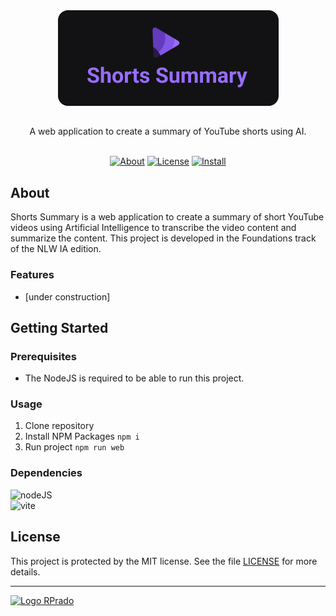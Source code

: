 <div align="center">
    <img src=".github/logo.png" alt="Logo Repo">
    <h2></h2>
    A web application to create a summary of YouTube shorts using AI.
</div>
<br>
<div align="center">

[![About](https://img.shields.io/badge/-About-271A45)](#about)
[![License](https://img.shields.io/badge/-License-271A45)](/LICENSE)
[![Install](https://img.shields.io/badge/-Getting%20Started-633BBC)](#getting-started)

</div>

## About

Shorts Summary is a web application to create a summary of short YouTube videos using Artificial Intelligence to transcribe the video content and summarize the content. This project is developed in the Foundations track of the NLW IA edition.

### Features

- [under construction]

## Getting Started

### Prerequisites

- The NodeJS is required to be able to run this project.

### Usage

1. Clone repository
2. Install NPM Packages `npm i`
3. Run project `npm run web`

### Dependencies

![nodeJS](https://img.shields.io/badge/-v16.14.0-ffffff?style=social&label=nodeJS)</br>
![vite](https://img.shields.io/badge/-v4.4.5-ffffff?style=social&label=Vite)</br>

## License

This project is protected by the MIT license. See the file [LICENSE](/LICENSE) for more details.

---

[<img alt="Logo RPrado" src="https://avatars.githubusercontent.com/u/87092922" width="40" />](http://rprado.design)
